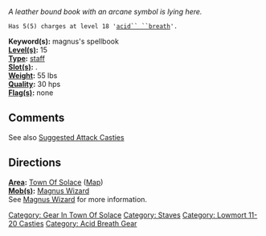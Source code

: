 *A leather bound book with an arcane symbol is lying here.*

`Has 5(5) charges at level 18 '`[`acid`` ``breath`](Acid_Breath "wikilink")`'.`

**Keyword(s):** magnus's spellbook  
**[Level(s)](Object_Level "wikilink"):** 15  
**[Type](:Category:_Object_Types "wikilink"):**
[staff](:Category:_Staves "wikilink")  
**[Slot(s)](Object_Slots "wikilink"):** <held>.  
**[Weight](Object_Weight "wikilink"):** 55 lbs  
**[Quality](Object_Quality "wikilink"):** 30 hps  
**[Flag(s)](:Category:_Object_Flags "wikilink"):** none  

## Comments

See also [Suggested Attack
Casties](Suggested_Spellcasting_Gear#Suggested_Attack_Casties "wikilink")

## Directions

**[Area](:Category:_Areas "wikilink"):** [Town Of
Solace](:Category:_Town_Of_Solace "wikilink")
([Map](Town_Of_Solace_Map "wikilink"))  
**[Mob(s)](:Category:_Mobs "wikilink"):** [Magnus
Wizard](Magnus_Wizard "wikilink")  
See [Magnus Wizard](Magnus_Wizard "wikilink") for more information.

[Category: Gear In Town Of
Solace](Category:_Gear_In_Town_Of_Solace "wikilink") [Category:
Staves](Category:_Staves "wikilink") [Category: Lowmort 11-20
Casties](Category:_Lowmort_11-20_Casties "wikilink") [Category: Acid
Breath Gear](Category:_Acid_Breath_Gear "wikilink")
